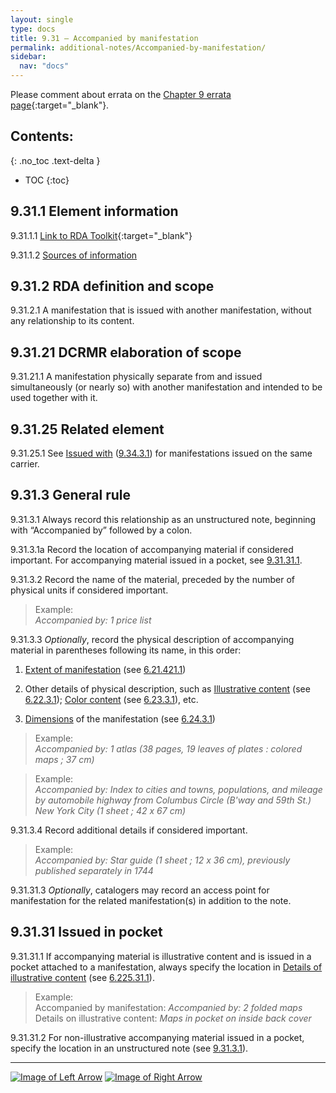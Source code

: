 ```yaml
---
layout: single
type: docs
title: 9.31 — Accompanied by manifestation
permalink: additional-notes/Accompanied-by-manifestation/
sidebar:
  nav: "docs"
---
```


Please comment about errata on the [Chapter 9 errata page](https://docs.google.com/document/d/1O-4HOsrSwNPkw28P9J9SWmJv0cwGZ0DGGSfXrEWaaO0/edit#bookmark=id.e9mr4ng47fzc){:target="_blank"}.

## Contents:
{: .no_toc .text-delta }

- TOC
{:toc}

## 9.31.1 Element information

<a name="9.31.1.1">9.31.1.1</a> [Link to RDA Toolkit](https://beta.rdatoolkit.org/Content/Index?externalId=en-US_ala-c700044a-97ee-3f4b-8ac3-2139c2e827ca){:target="_blank"}

<a name="9.31.1.2">9.31.1.2</a> [Sources of information](/DCRMR/additional-notes/#9011-sources-of-information)

## 9.31.2 RDA definition and scope

<a name="9.31.2.1">9.31.2.1</a> A manifestation that is issued with another manifestation, without any relationship to its content.

## 9.31.21 DCRMR elaboration of scope

<a name="9.31.21.1">9.31.21.1</a> A manifestation physically separate from and issued simultaneously (or nearly so) with another manifestation and intended to be used together with it.

## 9.31.25 Related element

<a name="9.31.25.1">9.31.25.1</a> See [Issued with](/DCRMR/additional-notes/Issued-with/) ([9.34.3.1](/DCRMR/additional-notes/Issued-with/#9.34.3.1)) for manifestations issued on the same carrier.

## 9.31.3 General rule

<a name="9.31.3.1">9.31.3.1</a> Always record this relationship as an unstructured note, beginning with “Accompanied by” followed by a colon.

<a name="9.31.3.1a">9.31.3.1a</a> Record the location of accompanying material if considered important. For accompanying material issued in a pocket, see [9.31.31.1](/DCRMR/additional-notes/Accompanied-by-manifestation/#9.31.3.1a).

<a name="9.31.3.2">9.31.3.2</a> Record the name of the material, preceded by the number of physical units if considered important.

> Example:  
> <CITE>Accompanied by: 1 price list</CITE>

<a name="9.31.3.3">9.31.3.3</a> *Optionally*, record the physical description of accompanying material in parentheses following its name, in this order:

1.	[Extent of manifestation](/DCRMR/phys-desc/Extent-of-manifestation/) (see [6.21.421.1](/DCRMR/phys-desc/Extent-of-manifestation/#6.21.421.1)) 

2.	Other details of physical description, such as [Illustrative content](/DCRMR/phys-desc/Illustrative-content/) (see [6.22.3.1](/DCRMR/phys-desc/Illustrative-content/#6.22.3.1)); [Color content](/DCRMR/phys-desc/Color-content) (see [6.23.3.1](/DCRMR/phys-desc/Color-content/#6.23.3.1)), etc.

3.	[Dimensions](/DCRMR/phys-desc/Dimensions/) of the manifestation (see [6.24.3.1](/DCRMR/phys-desc/Dimensions/#6.24.3.1))

>Example:  
> <CITE>Accompanied by: 1 atlas (38 pages, 19 leaves of plates : colored maps ; 37 cm)</CITE>

>Example:  
> <CITE>Accompanied by: Index to cities and towns, populations, and mileage by automobile highway from Columbus Circle (B'way and 59th St.) New York City (1 sheet ; 42 x 67 cm)</CITE>

<a name="9.31.3.4">9.31.3.4</a> Record additional details if considered important. 

>Example:  
> <CITE>Accompanied by: Star guide (1 sheet ; 12 x 36 cm), previously published separately in 1744 </CITE>

<a name="9.31.31.3">9.31.31.3</a>  *Optionally*, catalogers may record an access point for manifestation for the related manifestation(s) in addition to the note. 

## 9.31.31 Issued in pocket

<a name="9.31.31.1">9.31.31.1</a> If accompanying material is illustrative content and is issued in a pocket attached to a manifestation, always specify the location in [Details of illustrative content](/DCRMR/phys-desc/Details-of-illustrative-content/) (see [6.225.31.1](/DCRMR/phys-desc/Details-of-illustrative-content/#6.225.31.1)). 

>Example:  
> Accompanied by manifestation: <CITE>Accompanied by: 2 folded maps</CITE>  
> Details on illustrative content: <CITE>Maps in pocket on inside back cover</CITE>

<a name="9.31.31.2">9.31.31.2</a> For non-illustrative accompanying material issued in a pocket, specify the location in an unstructured note (see [9.31.3.1](/DCRMR/additional-notes/Accompanied-by-manifestation/#9.31.3.1)).

---

[![Image of Left Arrow](https://rbms-bsc.github.io/DCRMR/assets/pictures/navigation/Arrow_Left.png "9.3 — Note on manifestation")](/DCRMR/additional-notes/Note-on-manifestation/) [![Image of Right Arrow](https://rbms-bsc.github.io/DCRMR/assets/pictures/navigation/Arrow_Right.png "9.32 — Manifestation described in")](/DCRMR/additional-notes/Manifestation-described-in/)